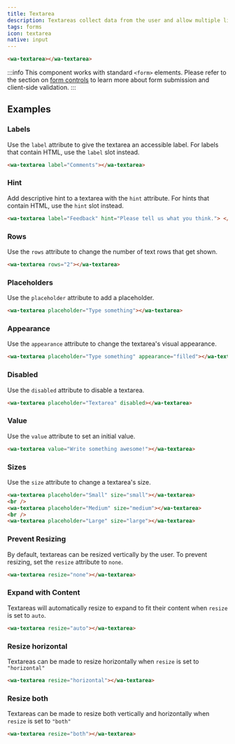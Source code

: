 ```yaml
---
title: Textarea
description: Textareas collect data from the user and allow multiple lines of text.
tags: forms
icon: textarea
native: input
---
```


```html {.example}
<wa-textarea></wa-textarea>
```

:::info
This component works with standard `<form>` elements. Please refer to the section on [form controls](/docs/form-controls) to learn more about form submission and client-side validation.
:::

## Examples

### Labels

Use the `label` attribute to give the textarea an accessible label. For labels that contain HTML, use the `label` slot instead.

```html {.example}
<wa-textarea label="Comments"></wa-textarea>
```

### Hint

Add descriptive hint to a textarea with the `hint` attribute. For hints that contain HTML, use the `hint` slot instead.

```html {.example}
<wa-textarea label="Feedback" hint="Please tell us what you think."> </wa-textarea>
```

### Rows

Use the `rows` attribute to change the number of text rows that get shown.

```html {.example}
<wa-textarea rows="2"></wa-textarea>
```

### Placeholders

Use the `placeholder` attribute to add a placeholder.

```html {.example}
<wa-textarea placeholder="Type something"></wa-textarea>
```

### Appearance

Use the `appearance` attribute to change the textarea's visual appearance.

```html {.example}
<wa-textarea placeholder="Type something" appearance="filled"></wa-textarea>
```

### Disabled

Use the `disabled` attribute to disable a textarea.

```html {.example}
<wa-textarea placeholder="Textarea" disabled></wa-textarea>
```

### Value

Use the `value` attribute to set an initial value.

```html {.example}
<wa-textarea value="Write something awesome!"></wa-textarea>
```

### Sizes

Use the `size` attribute to change a textarea's size.

```html {.example}
<wa-textarea placeholder="Small" size="small"></wa-textarea>
<br />
<wa-textarea placeholder="Medium" size="medium"></wa-textarea>
<br />
<wa-textarea placeholder="Large" size="large"></wa-textarea>
```

### Prevent Resizing

By default, textareas can be resized vertically by the user. To prevent resizing, set the `resize` attribute to `none`.

```html {.example}
<wa-textarea resize="none"></wa-textarea>
```

### Expand with Content

Textareas will automatically resize to expand to fit their content when `resize` is set to `auto`.

```html {.example}
<wa-textarea resize="auto"></wa-textarea>
```

### Resize horizontal

Textareas can be made to resize horizontally when `resize` is set to `"horizontal"`

```html {.example}
<wa-textarea resize="horizontal"></wa-textarea>
```

### Resize both

Textareas can be made to resize both vertically and horizontally when `resize` is set to `"both"`

```html {.example}
<wa-textarea resize="both"></wa-textarea>
```
